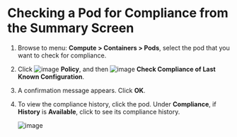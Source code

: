 # Checking a Pod for Compliance from the Summary Screen

1. Browse to menu: **Compute > Containers > Pods**, select the pod that you want
   to check for compliance.

2. Click ![image](../images/1941.png) **Policy**, and then
   ![image](../images/1942.png) **Check Compliance of Last Known Configuration**.

3. A confirmation message appears. Click **OK**.

4. To view the compliance history, click the pod. Under **Compliance**, if
   **History** is **Available**, click to see its compliance history.

    ![image](../images/1943.png)
